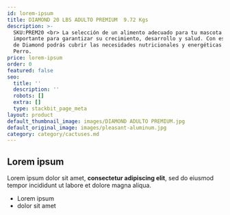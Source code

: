 ```yaml
---
id: lorem-ipsum
title: DIAMOND 20 LBS ADULTO PREMIUM  9.72 Kgs
description: >-
  SKU:PREM20 <br> La selección de un alimento adecuado para tu mascota es muy
  importante para garantizar su crecimiento, desarrollo y salud. Con esta opción
  de Diamond podrás cubrir las necesidades nutricionales y energéticas de tu
  Perro.
price: lorem-ipsum
order: 0
featured: false
seo:
  title: ''
  description: ''
  robots: []
  extra: []
  type: stackbit_page_meta
layout: product
default_thumbnail_image: images/DIAMOND ADULTO PREMIUM.jpg
default_original_image: images/pleasant-aluminum.jpg
category: category/cactuses.md
---
```

## Lorem ipsum

Lorem ipsum dolor sit amet, **consectetur adipiscing elit**, sed do eiusmod tempor incididunt ut labore et dolore magna aliqua.

- Lorem ipsum
- dolor sit amet